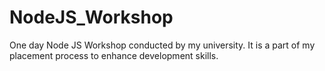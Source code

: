 # NodeJS_Workshop
One day Node JS Workshop conducted by my university. It is a part of my placement process to enhance development skills. 

